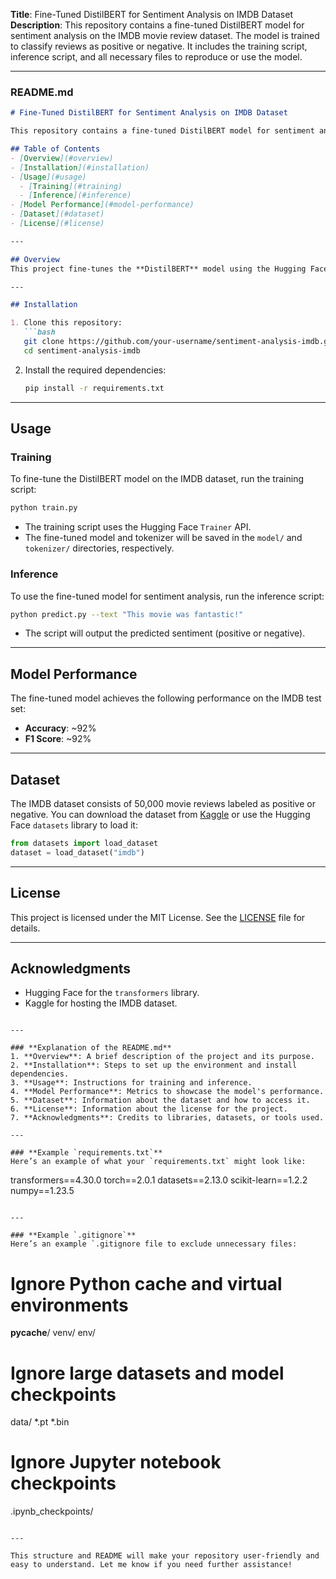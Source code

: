 
**Title**: Fine-Tuned DistilBERT for Sentiment Analysis on IMDB Dataset  
**Description**: This repository contains a fine-tuned DistilBERT model for sentiment analysis on the IMDB movie review dataset. The model is trained to classify reviews as positive or negative. It includes the training script, inference script, and all necessary files to reproduce or use the model.

---

### **README.md**

```markdown
# Fine-Tuned DistilBERT for Sentiment Analysis on IMDB Dataset

This repository contains a fine-tuned DistilBERT model for sentiment analysis on the IMDB movie review dataset. The model is trained to classify movie reviews as either **positive** or **negative**.

## Table of Contents
- [Overview](#overview)
- [Installation](#installation)
- [Usage](#usage)
  - [Training](#training)
  - [Inference](#inference)
- [Model Performance](#model-performance)
- [Dataset](#dataset)
- [License](#license)

---

## Overview
This project fine-tunes the **DistilBERT** model using the Hugging Face `transformers` library on the IMDB dataset for binary sentiment classification. The model is lightweight and efficient, making it suitable for deployment in production environments.

---

## Installation

1. Clone this repository:
   ```bash
   git clone https://github.com/your-username/sentiment-analysis-imdb.git
   cd sentiment-analysis-imdb
   ```

2. Install the required dependencies:
   ```bash
   pip install -r requirements.txt
   ```

---

## Usage

### Training
To fine-tune the DistilBERT model on the IMDB dataset, run the training script:
```bash
python train.py
```
- The training script uses the Hugging Face `Trainer` API.
- The fine-tuned model and tokenizer will be saved in the `model/` and `tokenizer/` directories, respectively.

### Inference
To use the fine-tuned model for sentiment analysis, run the inference script:
```bash
python predict.py --text "This movie was fantastic!"
```
- The script will output the predicted sentiment (positive or negative).

---

## Model Performance
The fine-tuned model achieves the following performance on the IMDB test set:
- **Accuracy**: ~92%
- **F1 Score**: ~92%

---

## Dataset
The IMDB dataset consists of 50,000 movie reviews labeled as positive or negative. You can download the dataset from [Kaggle](https://www.kaggle.com/lakshmi25npathi/imdb-dataset-of-50k-movie-reviews) or use the Hugging Face `datasets` library to load it:
```python
from datasets import load_dataset
dataset = load_dataset("imdb")
```

---

## License
This project is licensed under the MIT License. See the [LICENSE](LICENSE) file for details.

---

## Acknowledgments
- Hugging Face for the `transformers` library.
- Kaggle for hosting the IMDB dataset.
```

---

### **Explanation of the README.md**
1. **Overview**: A brief description of the project and its purpose.
2. **Installation**: Steps to set up the environment and install dependencies.
3. **Usage**: Instructions for training and inference.
4. **Model Performance**: Metrics to showcase the model's performance.
5. **Dataset**: Information about the dataset and how to access it.
6. **License**: Information about the license for the project.
7. **Acknowledgments**: Credits to libraries, datasets, or tools used.

---

### **Example `requirements.txt`**
Here’s an example of what your `requirements.txt` might look like:
```
transformers==4.30.0
torch==2.0.1
datasets==2.13.0
scikit-learn==1.2.2
numpy==1.23.5
```

---

### **Example `.gitignore`**
Here’s an example `.gitignore file to exclude unnecessary files:
```
# Ignore Python cache and virtual environments
__pycache__/
venv/
env/

# Ignore large datasets and model checkpoints
data/
*.pt
*.bin

# Ignore Jupyter notebook checkpoints
.ipynb_checkpoints/
```

---

This structure and README will make your repository user-friendly and easy to understand. Let me know if you need further assistance!
